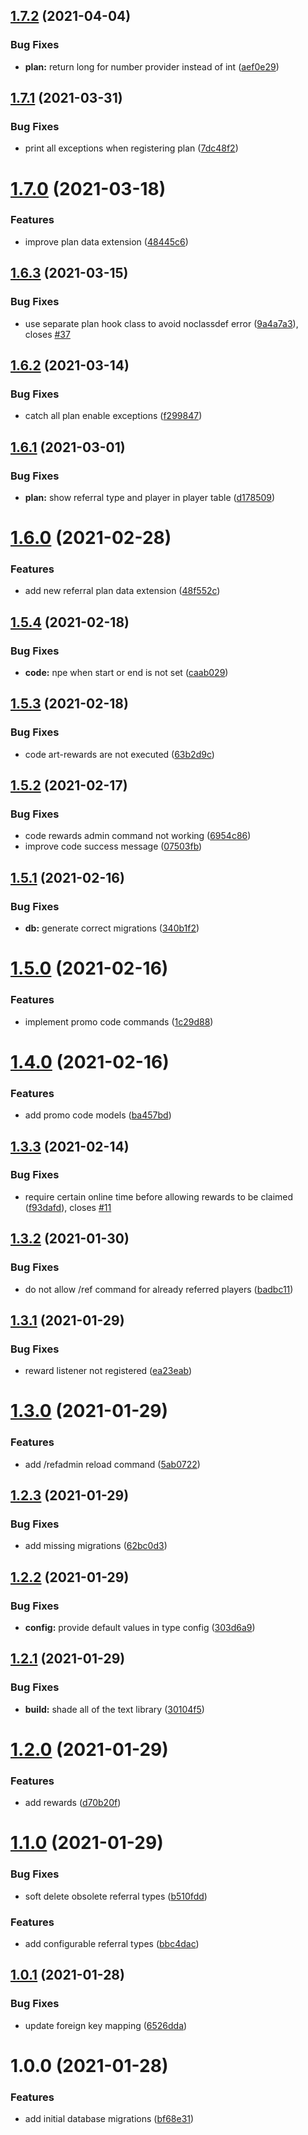 ## [1.7.2](https://github.com/raidcraft/rcreferrals/compare/v1.7.1...v1.7.2) (2021-04-04)


### Bug Fixes

* **plan:** return long for number provider instead of int ([aef0e29](https://github.com/raidcraft/rcreferrals/commit/aef0e29c28088bba9d35442f9c33bd9c5a444f15))

## [1.7.1](https://github.com/raidcraft/rcreferrals/compare/v1.7.0...v1.7.1) (2021-03-31)


### Bug Fixes

* print all exceptions when registering plan ([7dc48f2](https://github.com/raidcraft/rcreferrals/commit/7dc48f292edb27344d42c78d0d54a832a0754f33))

# [1.7.0](https://github.com/raidcraft/rcreferrals/compare/v1.6.3...v1.7.0) (2021-03-18)


### Features

* improve plan data extension ([48445c6](https://github.com/raidcraft/rcreferrals/commit/48445c6f450a7c5f3444dbd5273a78c9c51e627c))

## [1.6.3](https://github.com/raidcraft/rcreferrals/compare/v1.6.2...v1.6.3) (2021-03-15)


### Bug Fixes

* use separate plan hook class to avoid noclassdef error ([9a4a7a3](https://github.com/raidcraft/rcreferrals/commit/9a4a7a343bf1eef8a258a02936d1ead831e1d793)), closes [#37](https://github.com/raidcraft/rcreferrals/issues/37)

## [1.6.2](https://github.com/raidcraft/rcreferrals/compare/v1.6.1...v1.6.2) (2021-03-14)


### Bug Fixes

* catch all plan enable exceptions ([f299847](https://github.com/raidcraft/rcreferrals/commit/f299847164e29898c58cacf2f43212a321322b02))

## [1.6.1](https://github.com/raidcraft/rcreferrals/compare/v1.6.0...v1.6.1) (2021-03-01)


### Bug Fixes

* **plan:** show referral type and player in player table ([d178509](https://github.com/raidcraft/rcreferrals/commit/d17850904673f62c0767d1d0c30427ea450baeca))

# [1.6.0](https://github.com/raidcraft/rcreferrals/compare/v1.5.4...v1.6.0) (2021-02-28)


### Features

* add new referral plan data extension ([48f552c](https://github.com/raidcraft/rcreferrals/commit/48f552c86ad60419ba1426f91eb5da894526d16a))

## [1.5.4](https://github.com/raidcraft/rcreferrals/compare/v1.5.3...v1.5.4) (2021-02-18)


### Bug Fixes

* **code:** npe when start or end is not set ([caab029](https://github.com/raidcraft/rcreferrals/commit/caab029ff35b3b51d5b1fd108c2838cda1eb8a30))

## [1.5.3](https://github.com/raidcraft/rcreferrals/compare/v1.5.2...v1.5.3) (2021-02-18)


### Bug Fixes

* code art-rewards are not executed ([63b2d9c](https://github.com/raidcraft/rcreferrals/commit/63b2d9c73188c0f51ec62bb581366c7f1579b59a))

## [1.5.2](https://github.com/raidcraft/rcreferrals/compare/v1.5.1...v1.5.2) (2021-02-17)


### Bug Fixes

* code rewards admin command not working ([6954c86](https://github.com/raidcraft/rcreferrals/commit/6954c86cbb7b4380473b17d522c8ec1d3a75babf))
* improve code success message ([07503fb](https://github.com/raidcraft/rcreferrals/commit/07503fbf45f0236e7e8064f302170f2282b2d92d))

## [1.5.1](https://github.com/raidcraft/rcreferrals/compare/v1.5.0...v1.5.1) (2021-02-16)


### Bug Fixes

* **db:** generate correct migrations ([340b1f2](https://github.com/raidcraft/rcreferrals/commit/340b1f2c77c96ced0e7d39451122ca42e0245b16))

# [1.5.0](https://github.com/raidcraft/rcreferrals/compare/v1.4.0...v1.5.0) (2021-02-16)


### Features

* implement promo code commands ([1c29d88](https://github.com/raidcraft/rcreferrals/commit/1c29d8876d3f6f1bfdfb2348dd4951a70407b9c8))

# [1.4.0](https://github.com/raidcraft/rcreferrals/compare/v1.3.3...v1.4.0) (2021-02-16)


### Features

* add promo code models ([ba457bd](https://github.com/raidcraft/rcreferrals/commit/ba457bdacc15b8e60fcb14f3d0d8b4bd3e8be3b0))

## [1.3.3](https://github.com/raidcraft/rcreferrals/compare/v1.3.2...v1.3.3) (2021-02-14)


### Bug Fixes

* require certain online time before allowing rewards to be claimed ([f93dafd](https://github.com/raidcraft/rcreferrals/commit/f93dafd257fc1e9c40f5bf27011f1ec7376b872f)), closes [#11](https://github.com/raidcraft/rcreferrals/issues/11)

## [1.3.2](https://github.com/raidcraft/rcreferrals/compare/v1.3.1...v1.3.2) (2021-01-30)


### Bug Fixes

* do not allow /ref command for already referred players ([badbc11](https://github.com/raidcraft/rcreferrals/commit/badbc1129b55932ab96ceb7a5d8ab052176ac3e5))

## [1.3.1](https://github.com/raidcraft/rcreferrals/compare/v1.3.0...v1.3.1) (2021-01-29)


### Bug Fixes

* reward listener not registered ([ea23eab](https://github.com/raidcraft/rcreferrals/commit/ea23eab9f5250ad7c0d2444e32e2553192f6fccf))

# [1.3.0](https://github.com/raidcraft/rcreferrals/compare/v1.2.3...v1.3.0) (2021-01-29)


### Features

* add /refadmin reload command ([5ab0722](https://github.com/raidcraft/rcreferrals/commit/5ab0722a1d101dfb5a6872342eee50a1d21bb871))

## [1.2.3](https://github.com/raidcraft/rcreferrals/compare/v1.2.2...v1.2.3) (2021-01-29)


### Bug Fixes

* add missing migrations ([62bc0d3](https://github.com/raidcraft/rcreferrals/commit/62bc0d35f2022b8d93fb2103064630f005f4a26e))

## [1.2.2](https://github.com/raidcraft/rcreferrals/compare/v1.2.1...v1.2.2) (2021-01-29)


### Bug Fixes

* **config:** provide default values in type config ([303d6a9](https://github.com/raidcraft/rcreferrals/commit/303d6a992394ae6ad0a1105b2e91a8d63d3890d0))

## [1.2.1](https://github.com/raidcraft/rcreferrals/compare/v1.2.0...v1.2.1) (2021-01-29)


### Bug Fixes

* **build:** shade all of the text library ([30104f5](https://github.com/raidcraft/rcreferrals/commit/30104f5466fea5f0e4d023896295a039d64a0cbb))

# [1.2.0](https://github.com/raidcraft/rcreferrals/compare/v1.1.0...v1.2.0) (2021-01-29)


### Features

* add rewards ([d70b20f](https://github.com/raidcraft/rcreferrals/commit/d70b20feef970dd0d75fe1f21fa02cd97960e558))

# [1.1.0](https://github.com/raidcraft/rcreferrals/compare/v1.0.1...v1.1.0) (2021-01-29)


### Bug Fixes

* soft delete obsolete referral types ([b510fdd](https://github.com/raidcraft/rcreferrals/commit/b510fdd7007985690bb0cd6f9a1dbc4da2e97931))


### Features

* add configurable referral types ([bbc4dac](https://github.com/raidcraft/rcreferrals/commit/bbc4dac015ea05e84c7edd3fd058e6ac1da06013))

## [1.0.1](https://github.com/raidcraft/rcreferrals/compare/v1.0.0...v1.0.1) (2021-01-28)


### Bug Fixes

* update foreign key mapping ([6526dda](https://github.com/raidcraft/rcreferrals/commit/6526ddacf1ac14b7fe5550569b3d06caceffc1bb))

# 1.0.0 (2021-01-28)


### Features

* add initial database migrations ([bf68e31](https://github.com/raidcraft/rcreferrals/commit/bf68e3189f36025062f9d1fc10f1a1d5c6a10878))
